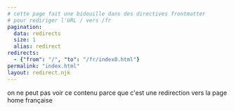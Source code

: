 ```yaml
--- 
# cette page fait une bidouille dans des directives frontmatter 
# pour rediriger l'URL / vers /fr
pagination:
  data: redirects
  size: 1
  alias: redirect
redirects:
  - {"from": "/", "to": "/fr/index0.html"}
permalink: "index.html"
layout: redirect.njk
---
```


on ne peut pas voir ce contenu parce que c'est une redirection vers la page home française